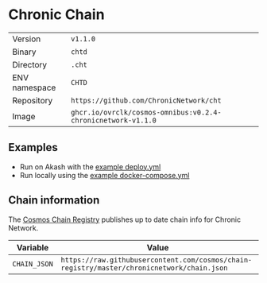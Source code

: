 # Chronic Chain

| | |
|---|---|
|Version|`v1.1.0`|
|Binary|`chtd`|
|Directory|`.cht`|
|ENV namespace|`CHTD`|
|Repository|`https://github.com/ChronicNetwork/cht`|
|Image|`ghcr.io/ovrclk/cosmos-omnibus:v0.2.4-chronicnetwork-v1.1.0`|

## Examples

- Run on Akash with the [example deploy.yml](./deploy.yml)
- Run locally using the [example docker-compose.yml](./docker-compose.yml)

## Chain information

The [Cosmos Chain Registry](https://github.com/cosmos/chain-registry) publishes up to date chain info for Chronic Network.

|Variable|Value|
|---|---|
|`CHAIN_JSON`|`https://raw.githubusercontent.com/cosmos/chain-registry/master/chronicnetwork/chain.json`|